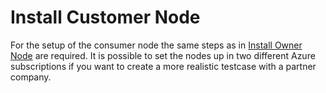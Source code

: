 # Install Customer Node

For the setup of the consumer node the same steps as in [Install Owner Node](./install-owner-node.md) are required. It is possible to set the nodes up in two different Azure subscriptions if you want to create a more realistic testcase with a partner company.